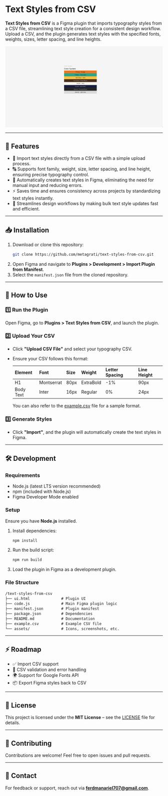# Text Styles from CSV

**Text Styles from CSV** is a Figma plugin that imports typography styles from a CSV file, streamlining text style creation for a consistent design workflow. Upload a CSV, and the plugin generates text styles with the specified fonts, weights, sizes, letter spacing, and line heights.

![Demo](demo.gif) <!-- Add a demo GIF or screenshot -->

---

## 🚀 Features
- 📂 Import text styles directly from a CSV file with a simple upload process.
- 🔠 Supports font family, weight, size, letter spacing, and line height, ensuring precise typography control.
- 🎨 Automatically creates text styles in Figma, eliminating the need for manual input and reducing errors.
- ⚡ Saves time and ensures consistency across projects by standardizing text styles instantly.
- 🔄 Streamlines design workflows by making bulk text style updates fast and efficient.

---

## 📥 Installation
1. Download or clone this repository:
   ```sh
   git clone https://github.com/metagrati/text-styles-from-csv.git
   ```
2. Open Figma and navigate to **Plugins > Development > Import Plugin from Manifest**.
3. Select the `manifest.json` file from the cloned repository.

---

## 📌 How to Use
### 1️⃣ Run the Plugin
Open Figma, go to **Plugins > Text Styles from CSV**, and launch the plugin.

### 2️⃣ Upload Your CSV
- Click **"Upload CSV File"** and select your typography CSV.
- Ensure your CSV follows this format:

   | Element     | Font        | Size   | Weight   | Letter Spacing | Line Height |
   |------------|------------|--------|----------|----------------|-------------|
   | H1         | Montserrat | 80px   | ExtraBold| -1%            | 90px        |
   | Body Text  | Inter      | 16px   | Regular  | 0%             | 24px        |

   You can also refer to the [example.csv](example.csv) file for a sample format.

### 3️⃣ Generate Styles
- Click **"Import"**, and the plugin will automatically create the text styles in Figma.

---

## 🛠 Development

### **Requirements**
- Node.js (latest LTS version recommended)
- npm (included with Node.js)
- Figma Developer Mode enabled
### **Setup**
Ensure you have **Node.js** installed.

1. Install dependencies:
   ```sh
   npm install
   ```
2. Run the build script:
   ```sh
   npm run build
   ```
3. Load the plugin in Figma as a development plugin.

### **File Structure**
```
/text-styles-from-csv
├── ui.html              # Plugin UI
├── code.js              # Main Figma plugin logic
├── manifest.json        # Plugin manifest
├── package.json         # Dependencies
├── README.md            # Documentation
├── example.csv          # Example CSV file
└── assets/              # Icons, screenshots, etc.
```

---

## ⚡ Roadmap
- ✅ Import CSV support
- 🔄 CSV validation and error handling
- 🌍 Support for Google Fonts API
- 📦 Export Figma styles back to CSV

---

## 📝 License
This project is licensed under the **MIT License** – see the [LICENSE](LICENSE) file for details.

---

## 🤝 Contributing
Contributions are welcome! Feel free to open issues and pull requests.

---

## 📧 Contact
For feedback or support, reach out via **[ferdmanariel707@gmail.com](mailto:ferdmanariel707@gmail.com)**.

